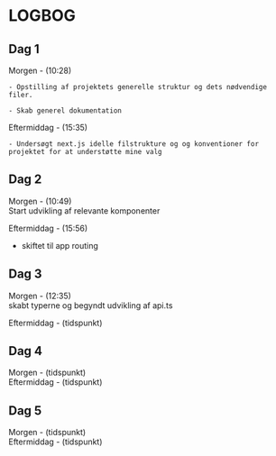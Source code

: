 # LOGBOG

## Dag 1

Morgen - (10:28)  

    - Opstilling af projektets generelle struktur og dets nødvendige filer.

    - Skab generel dokumentation


Eftermiddag - (15:35)

    - Undersøgt next.js idelle filstrukture og og konventioner for projektet for at understøtte mine valg


## Dag 2

Morgen - (10:49)  
Start udvikling af relevante komponenter

Eftermiddag - (15:56)
 - skiftet til app routing

## Dag 3

Morgen - (12:35)  
skabt typerne og begyndt udvikling af api.ts

Eftermiddag - (tidspunkt)

## Dag 4

Morgen - (tidspunkt)  
Eftermiddag - (tidspunkt)

## Dag 5

Morgen - (tidspunkt)  
Eftermiddag - (tidspunkt)
